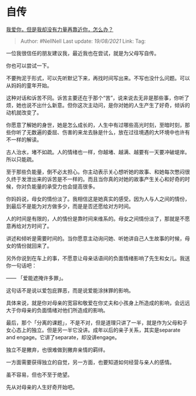# 自传
[我爱你，但是我却没有力量再靠近你，怎么办？](https://www.zhihu.com/question/415881067/answer/1423054655)

> Author: #NellNell
> Last update: *19/08/2021*
> Link:
> Tag:

一位我很信任的朋友建议我，最近我也在尝试，就是为父母写自传。

你也可以尝试一下。

不要拘泥于形式，可以先听默记下来，再找时间写出来。不写也没什么问题。可以从妈妈的童年开始。

这种对话和诉苦不同。诉苦主要还在于那个“苦”，说来说去无非是那些事，你听了烦，她也说不出什么新意。但你这次主动问，是你对她的人生产生了好奇，倾诉的动机就改变了。

你愿意了解她的身世，她是怎么成长的，人生中有过哪些高光时刻，至暗时刻，那些你听了无数遍的委屈、伤害的来龙去脉是什么，放在过往境遇的大环境中也许有不一样的解读。

古人治水，堵不如疏。人的情绪也一样，你越堵、越满、越要有一天要冲破堤岸。所以只能疏。

至于那些负能量，倒不必太担心。你主动表示关心想听她的故事、和她每次憋闷很久终于发泄出来的诉苦是不一样的。而且当你真的对她的故事产生关心和好奇的时候，你对负能量的承受力也会提高很多。

你妈妈说，母女的情份淡了。我相信这是她真实的感受。因为人与人之间的情份，到最后不是能为对方做多少，而是是否还愿给对方时间。

人的时间是有限的，人的情份是靠时间来维系的。母女之间情份淡了，那就是不愿意再给对方时间了。

讲述和倾听是需要时间的。当你愿意主动询问她、听她讲自己人生故事的时候，母女的情份就回来了。

另外你说到在车上的事，不愿意让母亲话语间的负面情绪影响了先生和女儿。我送你一句话吧：

—— 「爱能遮掩许多罪」。

这句话不是说以爱包庇罪恶，而是说爱能涂抹罪的影响。

具体来说，就是你对母亲的宽容和敬爱在你丈夫和小孩身上所造成的影响，会远远大于你母亲的负面情绪对他们所造成的影响。

最后，那个「分离的课题」，不是不对，但是道理只讲了一半，就是作为父母和子女心态上的独立。但是另一半它没讲。成年以后的亲子关系，其实是separate and engage。它讲了separate，却没讲engage。

独立不是撇弃，也很难做到撇弃亲情的羁绊。

一方面需要获得独立的自觉，另一方面，也要知道如何经营与亲人的感情。

虽不容易，但也不至于绝望。

先从对母亲的人生好奇开始吧。
